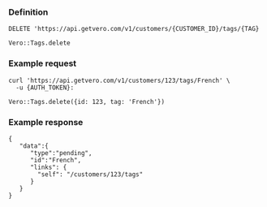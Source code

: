 ### Definition

<pre class="bash"><code>DELETE 'https://api.getvero.com/v1/customers/{CUSTOMER_ID}/tags/{TAG}</code></pre>

<pre class="ruby"><code>Vero::Tags.delete</code></pre>

### Example request

<pre class="bash"><code>curl 'https://api.getvero.com/v1/customers/123/tags/French' \
  -u {AUTH_TOKEN}:</code></pre>

<pre class="ruby"><code>Vero::Tags.delete({id: 123, tag: 'French'})</code></pre>

### Example response

<pre class="all"><code class="json">{
   "data":{
      "type":"pending",
      "id":"French",
      "links": {
        "self": "/customers/123/tags"
      }
   }
}</code></pre>